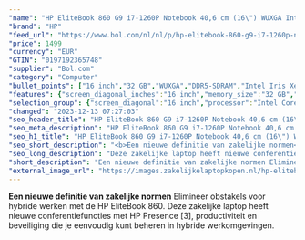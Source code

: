 ```yaml
---
"name": "HP EliteBook 860 G9 i7-1260P Notebook 40,6 cm (16\") WUXGA Intel® Core™ i7 32 GB DDR5-SDRAM 1000 GB SSD Wi-Fi 6E (802.11ax) Windows 10 Pro Zilver"
"brand": "HP"
"feed_url": "https://www.bol.com/nl/nl/p/hp-elitebook-860-g9-i7-1260p-notebook-40-6-cm-wuxga-intel-core-i7-32-gb-ddr5-sdram-1000-gb-ssd-wi-fi-6e-windows-10-pro-zilver/9300000130551160"
"price": 1499
"currency": "EUR"
"GTIN": "0197192365748"
"supplier": "Bol.com"
"category": "Computer"
"bullet_points": ["16 inch","32 GB","WUXGA","DDR5-SDRAM","Intel Iris Xe Graphics","Windows"]
"features": {"screen_diagonal_inches":"16 inch","memory_size":"32 GB","graphics":"WUXGA","memory_type":"DDR5-SDRAM","graphics_card":"Intel Iris Xe Graphics","operating_system":"Windows"}
"selection_group": {"screen_diagonal":"16 inch","processor":"Intel Core i7","changed_price_past_3_days":false,"product_family":"Elitebook"}
"changed": "2023-12-13 07:27:03"
"seo_header_title": "HP EliteBook 860 G9 i7-1260P Notebook 40,6 cm (16\") WUXGA Intel® Core™ i7 32 GB DDR5-SDRAM 1000 GB SSD Wi-Fi 6E (802.11ax) Windows 10 Pro Zilver"
"seo_meta_description": "HP EliteBook 860 G9 i7-1260P Notebook 40,6 cm (16\") WUXGA Intel® Core™ i7 32 GB DDR5-SDRAM 1000 GB SSD Wi-Fi 6E (802.11ax) Windows 10 Pro Zilver"
"seo_h1_title": "HP EliteBook 860 G9 i7-1260P Notebook 40,6 cm (16\") WUXGA Intel® Core™ i7 32 GB DDR5-SDRAM 1000 GB SSD Wi-Fi 6E (802.11ax) Windows 10 Pro Zilver"
"seo_short_description": "<b>Een nieuwe definitie van zakelijke normen</b> Elimineer obstakels voor hybride werken met de HP EliteBook 860."
"seo_long_description": "Deze zakelijke laptop heeft nieuwe conferentiefuncties met HP Presence [3], productiviteit en beveiliging die je eenvoudig kunt beheren in hybride werkomgevingen."
"short_description": "Een nieuwe definitie van zakelijke normen Elimineer obstakels voor hybride werken met de HP EliteBook 860. Deze zakelijke laptop heeft nieuwe conferentiefuncties met HP Presence [3], productiviteit en beveiliging die je eenvoudig kunt beheren in hybride werkomgevingen."
"external_image_url": "https://images.zakelijkelaptopkopen.nl/hp-elitebook-860-g9-i7-1260p-notebook-40-6-cm-wuxga-intel-core-i7-32-gb-ddr5-sdram-1000-gb-ssd-wi-fi-6e-windows-10-pro-zilver.webp"
---
```


<b>Een nieuwe definitie van zakelijke normen</b> Elimineer obstakels voor hybride werken met de HP EliteBook 860. Deze zakelijke laptop heeft nieuwe conferentiefuncties met HP Presence [3], productiviteit en beveiliging die je eenvoudig kunt beheren in hybride werkomgevingen.